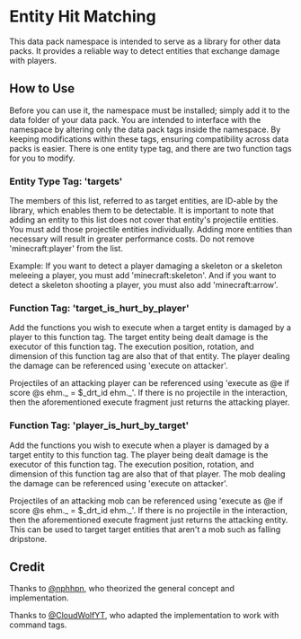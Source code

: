 # Entity Hit Matching
This data pack namespace is intended to serve as a library for other data packs.
It provides a reliable way to detect entities that exchange damage with players.

## How to Use
Before you can use it, the namespace must be installed; simply add it to the data folder of your data pack.
You are intended to interface with the namespace by altering only the data pack tags inside the namespace.
By keeping modifications within these tags, ensuring compatibility across data packs is easier.
There is one entity type tag, and there are two function tags for you to modify.
### Entity Type Tag: 'targets'
The members of this list, referred to as target entities, are ID-able by the library, which enables them to be detectable.
It is important to note that adding an entity to this list does not cover that entity's projectile entities.
You must add those projectile entities individually.
Adding more entities than necessary will result in greater performance costs.
Do not remove 'minecraft:player' from the list.

Example:
If you want to detect a player damaging a skeleton or a skeleton meleeing a player, you must add 'minecraft:skeleton'.
And if you want to detect a skeleton shooting a player, you must also add 'minecraft:arrow'.
### Function Tag: 'target_is_hurt_by_player'
Add the functions you wish to execute when a target entity is damaged by a player to this function tag.
The target entity being dealt damage is the executor of this function tag.
The execution position, rotation, and dimension of this function tag are also that of that entity.
The player dealing the damage can be referenced using 'execute on attacker'.

Projectiles of an attacking player can be referenced using 'execute as @e if score @s ehm.\_ = $\_drt\_id ehm.\_'.
If there is no projectile in the interaction, then the aforementioned execute fragment just returns the attacking player.
### Function Tag: 'player_is_hurt_by_target'
Add the functions you wish to execute when a player is damaged by a target entity to this function tag.
The player being dealt damage is the executor of this function tag.
The execution position, rotation, and dimension of this function tag are also that of that player.
The mob dealing the damage can be referenced using 'execute on attacker'.

Projectiles of an attacking mob can be referenced using 'execute as @e if score @s ehm.\_ = $\_drt\_id ehm.\_'.
If there is no projectile in the interaction, then the aforementioned execute fragment just returns the attacking entity.
This can be used to target target entities that aren't a mob such as falling dripstone.
## Credit
Thanks to [@nphhpn](https://github.com/nphhpn), who theorized the general concept and implementation.

Thanks to [@CloudWolfYT](https://github.com/CloudWolfYT), who adapted the implementation to work with command tags.
